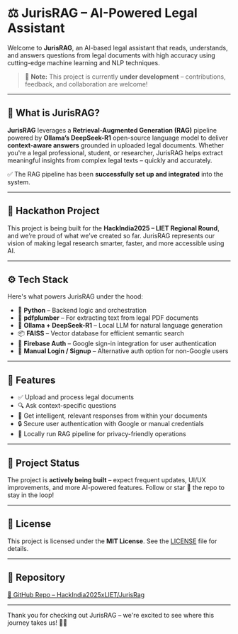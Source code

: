 # ⚖️ JurisRAG – AI-Powered Legal Assistant

Welcome to **JurisRAG**, an AI-based legal assistant that reads, understands, and answers questions from legal documents with high accuracy using cutting-edge machine learning and NLP techniques.

> 🚧 **Note:** This project is currently **under development** – contributions, feedback, and collaboration are welcome!

---

## 🧠 What is JurisRAG?

**JurisRAG** leverages a **Retrieval-Augmented Generation (RAG)** pipeline powered by **Ollama’s DeepSeek-R1** open-source language model to deliver **context-aware answers** grounded in uploaded legal documents. Whether you're a legal professional, student, or researcher, JurisRAG helps extract meaningful insights from complex legal texts – quickly and accurately.

✅ The RAG pipeline has been **successfully set up and integrated** into the system.

---

## 🎯 Hackathon Project

This project is being built for the **HackIndia2025 – LIET Regional Round**, and we’re proud of what we’ve created so far. JurisRAG represents our vision of making legal research smarter, faster, and more accessible using AI.

---

## ⚙️ Tech Stack

Here's what powers JurisRAG under the hood:

- 🐍 **Python** – Backend logic and orchestration  
- 📄 **pdfplumber** – For extracting text from legal PDF documents  
- 🧠 **Ollama + DeepSeek-R1** – Local LLM for natural language generation  
- 📦 **FAISS** – Vector database for efficient semantic search  
- 🔐 **Firebase Auth** – Google sign-in integration for user authentication  
- 👤 **Manual Login / Signup** – Alternative auth option for non-Google users  

---

## 🔑 Features

- ✅ Upload and process legal documents  
- 🔍 Ask context-specific questions  
- 🤖 Get intelligent, relevant responses from within your documents  
- 🔒 Secure user authentication with Google or manual credentials  
- 🧠 Locally run RAG pipeline for privacy-friendly operations  

---

## 📌 Project Status

The project is **actively being built** – expect frequent updates, UI/UX improvements, and more AI-powered features. Follow or star 🌟 the repo to stay in the loop!

---

## 📜 License

This project is licensed under the **MIT License**. See the [LICENSE](LICENSE) file for details.

---

## 🔗 Repository

[🔗 GitHub Repo – HackIndia2025xLIET/JurisRag](https://github.com/HackIndia2025xLIET/JurisRag)

---

Thank you for checking out JurisRAG – we're excited to see where this journey takes us! 💼🤖
